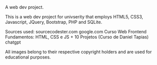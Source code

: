 A web dev project.

This is a web dev project for univserity that employs HTML5, CSS3, Javascript, JQuery, Bootstrap, PHP and SQLite. 

Sources used: 
sourcecodester.com
google.com
Curso Web Frontend Fundamentos: HTML, CSS e JS + 10 Projetos (Curso de Daniel Tapias)
chatgpt

All images belong to their respective copyright holders and are used for educational purposes.
